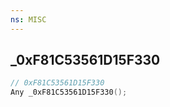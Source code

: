 ```yaml
---
ns: MISC
---
```

## _0xF81C53561D15F330

```c
// 0xF81C53561D15F330
Any _0xF81C53561D15F330();
```

